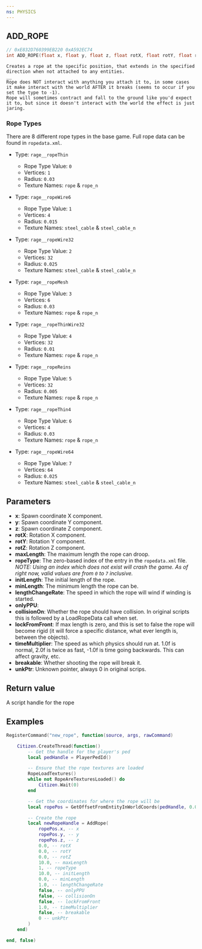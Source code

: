 ```yaml
---
ns: PHYSICS
---
```

## ADD_ROPE

```c
// 0xE832D760399EB220 0xA592EC74
int ADD_ROPE(float x, float y, float z, float rotX, float rotY, float rotZ, float maxLength, int ropeType, float initLength, float minLength, float lengthChangeRate, BOOL onlyPPU, BOOL collisionOn, BOOL lockFromFront, float timeMultiplier, BOOL breakable, Any* unkPtr);
```

```
Creates a rope at the specific position, that extends in the specified direction when not attached to any entities.  
__  
Rope does NOT interact with anything you attach it to, in some cases it make interact with the world AFTER it breaks (seems to occur if you set the type to -1).  
Rope will sometimes contract and fall to the ground like you'd expect it to, but since it doesn't interact with the world the effect is just jaring.  
```

### Rope Types
There are 8 different rope types in the base game. Full rope data can be found in `ropedata.xml`.
- Type: `rage__ropeThin`
    - Rope Type Value: `0`
    - Vertices: `1`
    - Radius: `0.03`
    - Texture Names: `rope` & `rope_n`

- Type: `rage__ropeWire6`
    - Rope Type Value: `1`
    - Vertices: `4`
    - Radius: `0.015`
    - Texture Names: `steel_cable` & `steel_cable_n`

- Type: `rage__ropeWire32`
    - Rope Type Value: `2`
    - Vertices: `32`
    - Radius: `0.025`
    - Texture Names: `steel_cable` & `steel_cable_n`

- Type: `rage__ropeMesh`
    - Rope Type Value: `3`
    - Vertices: `6`
    - Radius: `0.03`
    - Texture Names: `rope` & `rope_n`

- Type: `rage__ropeThinWire32`
    - Rope Type Value: `4`
    - Vertices: `32`
    - Radius: `0.01`
    - Texture Names: `rope` & `rope_n`

- Type: `rage__ropeReins`
    - Rope Type Value: `5`
    - Vertices: `32`
    - Radius: `0.005`
    - Texture Names: `rope` & `rope_n`

- Type: `rage__ropeThin4`
    - Rope Type Value: `6`
    - Vertices: `4`
    - Radius: `0.03`
    - Texture Names: `rope` & `rope_n`

- Type: `rage__ropeWire64`
    - Rope Type Value: `7`
    - Vertices: `64`
    - Radius: `0.025`
    - Texture Names: `steel_cable` & `steel_cable_n`

## Parameters
* **x**: Spawn coordinate X component.
* **y**: Spawn coordinate Y component.
* **z**: Spawn coordinate Z component.
* **rotX**: Rotation X component.
* **rotY**: Rotation Y component.
* **rotZ**: Rotation Z component.
* **maxLength**: The maximum length the rope can droop.
* **ropeType**: The zero-based index of the entry in the `ropedata.xml` file. *NOTE: Using an index which does not exist will crash the game. As of right now, valid values are from `0` to `7` inclusive.*
* **initLength**: The initial length of the rope.
* **minLength**: The minimum length the rope can be.
* **lengthChangeRate**: The speed in which the rope will wind if winding is started.
* **onlyPPU**: 
* **collisionOn**: Whether the rope should have collision. In original scripts this is followed by a LoadRopeData call when set.
* **lockFromFront**: If max length is zero, and this is set to false the rope will become rigid (it will force a specific distance, what ever length is, between the objects).
* **timeMultiplier**: The speed as which physics should run at. 1.0f is normal, 2.0f is twice as fast, -1.0f is time going backwards. This can affect gravity, etc.
* **breakable**: Whether shooting the rope will break it.
* **unkPtr**: Unknown pointer, always 0 in original scrips.

## Return value
A script handle for the rope

## Examples
```lua
RegisterCommand("new_rope", function(source, args, rawCommand)

    Citizen.CreateThread(function()
        -- Get the handle for the player's ped
        local pedHandle = PlayerPedId()

        -- Ensure that the rope textures are loaded
        RopeLoadTextures()
        while not RopeAreTexturesLoaded() do
            Citizen.Wait(0)
        end

        -- Get the coordinates for where the rope will be
        local ropePos = GetOffsetFromEntityInWorldCoords(pedHandle, 0.0, 2.0, 0.5)

        -- Create the rope
        local newRopeHandle = AddRope(
            ropePos.x, -- x
            ropePos.y, -- y
            ropePos.z, -- z
            0.0, -- rotX
            0.0, -- rotY
            0.0, -- rotZ
            10.0, -- maxLength
            1, -- ropeType
            10.0, -- initLength
            0.0, -- minLength
            1.0, -- lengthChangeRate
            false, -- onlyPPU
            false, -- collisionOn
            false, -- lockFromFront
            1.0, -- timeMultiplier
            false, -- breakable
            0 -- unkPtr
        )
    end)

end, false)
```